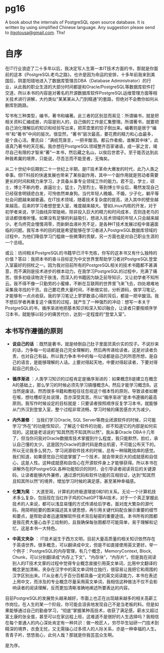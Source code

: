 # pg16
A book about the internals of PostgreSQL open source database. It is written by using simplified Chinese language.
Any suggestion please send to itgotousa@gmail.com. Thx!

# 自序

在IT行业浪迹了二十多年以后，我决定写人生第一本IT技术方面的书，那就是你面前的这本《PostgreSQL老鸟之路》。也许是因为命运的安排，十多年前我来到美国后，阴差阳错地进入了数据库管理员DBA（Database Administrator）的行业，从此我的职业生涯的大部分时间都是和Oracle/PostgreSQL等数据库软件打交道，所以本书的内容是对著名的开源数据库软件PostgreSQL运维管理方面等相关技术进行讲解，大约类似“某某某从入门到精通”的套路，但绝对不会教你如何从删库到跑路。

写书有三种类型，编书，著书和编著。此三者的区别显而易见：所谓编书，就是把相关资料汇编成册，内容是别人的，自己做的工作是汇集整理。所谓著书，就要把自己消化理解后的知识和经验写出来，把茶壶里的饺子倒出来。编著则是居于“编书”和“著书”中间的层次。很显然，“著书”层次最高，要花费的精力和心血最多，是个良心活。曹氏曰：“满纸荒唐言，一把辛酸泪。都云作者痴，谁解其中味”，此语真乃著书的天花板。我亦想在PostgreSQL领域整齐百家诸语，成一家之言，竭尽自己有限的才智来“著”一本书，然后藏之名山，以俟后世君子。至于能否达到此种我希冀的境界，只能说，尽吾志而不能至者，无悔矣。

从二十世纪中后期到二十一世纪上半期，是IT技术革命大爆发的时代，此乃人类之幸事。但IT科技的快速发展也带来了某些副作用，其中一个副作用就是劳动者需要更长的时间和精力来学习，才具备从事专业领域工作的能力。君不见，学士，硕士，博士不断内卷，直逼壮士，猛士，乃至烈士。等到博士毕业后，蓦然发现自己已经宿舍明镜悲白发，可怜依然单身狗。当代年轻人晚婚，不婚，少子化，躺平等社会问题越来越普遍。在IT技术领域，随着技术复杂度的提高，进入其中的壁垒越来越高，后来的学习者想登堂入室，难度越来越大。譬如Linux内核的开发，对于初学者来说，学习曲线异常陡峭，除非投入巨大的精力和时间成本，否则连老鸟的谈话都很难听懂。如果没有足够的利益吸引，想进入技术领域的年轻人只会越来越少。老鸟终究会慢慢凋零，而新鲜血液补充不足，是各种IT技术发展过程中普遍面临的问题。我写本书的目的就是希望能够在学习者进入PostgreSQL数据库领域的过程中，为他们降低学习门槛做一些微薄的贡献，另一方面也是对自己职业生涯的一个总结。

或云：坊间相关PostgreSQL的书籍早已汗牛充栋，你写的这本书又有什么独特的价值？答曰：我把本书的奋斗目标定为中文世界里帮助学习者对PostgreSQL登堂入室最好的拐杖之一。因为我对目前所有的PostgreSQL相关的技术书籍都不甚满意，而不满则是技术进步的根本动力。在我学习PostgreSQL的过程中，充满了痛苦。很多初级读物流于肤浅，而深入的书籍因为缺乏前导知识，又让初学者不知所云。我不得不像一只勤劳的小蜜蜂，不断在互联网的世界里飞来飞去，四处艰难地采集我寻找的干货。自己要花费大量时间，不断做实验，分析源码，做学习笔记，才能够有一点点收获。我的学习笔记上寥寥数语心得的背后，都是一把辛酸泪。我不想后学者再重复这个痛苦的过程，就产生了一种强烈的冲动：想写一本关于PostgreSQL的书，循序渐进地把基本知识和深入知识融合，让读者只要按顺序学习本书，就能够以较少的痛苦代价，达到一定程度的“登堂入室”。

## 本书写作遵循的原则
- **说自己的话** ：既然是著书，就是倾倒自己肚子里面货真价实的饺子。不说抄来的话，力争每一句话都是自己完全理解的，然后再传递给读者。这是对读者负责，也对自己有益。所以我力争本书中的每一句话都是自己的所思所想，是自己的语言，是能够理解的人话。上要对得起天地，中要对得起读者，下要对得起自己的良心。

- **循序渐进** ：人类学习知识的过程肯定是循序渐进的：如果概念B是建立在概念A的基础上，那么学习的时候必须先学习搞懂概念A，然后才能学习概念B。这当然是废话，然而很多书籍和教程往往忽视这个根本性的原则，导致读者如鲠在喉，想吐槽却无处说理，吾亦深受其苦。所以“循序渐进”是本书遵循的最高原则。我写作时候设定的目标就是：只要读者按照顺序反复学习本书，就能够从门外汉到登堂入室，整个过程非常流畅，学习时候的痛苦感亦大为减少。

- **内外兼修** ： 当我们学习Oracle, SQL Server等商业闭源软件的时候，只可能学习“外在”的功能性知识，了解这个软件的功能，却不知道它的内部是如何实现的。这就是老话说的“知其然而不知其所以然”。我从事Oracle DBA十几年了，但当你问我对Oracle数据库技术掌握到什么程度，我只能默然，脸红，承认自己懂的太少。这是因为Oracle的源代码是商业机密，不可能公布天下的。所以无论我多么努力，学习闭源软件技术的时候，总有一种隔靴挠痒的感觉。我们知道，如果感觉自己彻底掌握了一个技术，就会带来巨大的成就感和自信心，这是人性。这种成就感和自信心在开源软件身上才能够获得。所以本书在讲解外在的PostgreSQL各种功能知识的同时，会引导读者阅读背后的关键源码，让读者能够内外兼修，通过源代码和软件功能的互相验证，达到“知其然且知其所以然”的境界，增加学习时候的满足感，甚至某种幸福感。

- **化繁为简** ： 大道至简，计算机的终极道理是0和1的关系。无论一个计算机技术多么复杂，包括现在当红炸子鸡的ChatGPT等AI技术，对于一个真正掌握此技术的人来说，都可以浅显易懂的方式传递给后学者。面对庞大繁杂的源代码，用简明扼要的图来描述其关键思想，再引用关键代码配合展示重要的细节和要点，是帮助读者迅速理解软件技术背后秘密的重要途径。本书所有的图都是我花费大量心血手工绘制的，且我确保每张图都尽可能简单，易于理解和记忆，这是本书一大特色。

- **中英文夹杂** ： IT技术诞生于西方文明，目前大量高质量的相关知识依然存在于英语世界。很多概念，可以翻译成中文，但是不如直接使用英文更好。举一个例子：PostgreSQL的内存管理，有几个概念，MemoryContext, Block, Chunk，可以分别翻译成“内存上下文”，“内存块”，“内存片”。但是我在阅读别人的IT技术文章的过程中觉得专业概念直接引用英文单词，比用中文翻译的概念更加清晰。夹杂在汉字中的英文单词特立独行，很容易让我把它和周围的汉字区别出来。IT从业者几乎百分百都具备一定的英文阅读能力，本书在表述上用中文，而涉及的专业概念尽量采用英文单词，我相信这种做法不仅不会影响读者的阅读理解，反而更加清晰准确地阐述所要表达的内容。

目前PostgreSQL的发展势头越来越好，市面上也正在出现越来越多的相关高薪工作岗位。在人生的某一个阶段，你可能会沮丧地发现自己不是当老板的料。但是如果能够通过自己的勤奋学习，“彻底”掌握某种高技术，收获了满足感，薪水又超过富土康的张全蛋，甚至可以在家远程上班，这难道不是很好的人生选择吗？我相信在每个普通人的内心深处肯定有一种共识：做一枚匠人，穷尽毕生钻研一门技术到精深的境界，衣食无忧，又无需操心过多烦人的人际关系，亦是一种幸福的人生。青青子衿，悠悠我心，此何人哉？那就是你我芸芸众生啊。

是为序。
